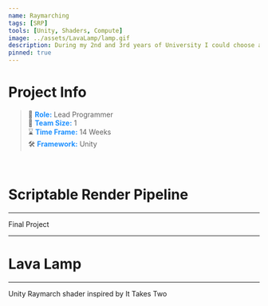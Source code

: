 ```yaml
---
name: Raymarching
tags: [SRP]
tools: [Unity, Shaders, Compute]
image: ../assets/LavaLamp/lamp.gif
description: During my 2nd and 3rd years of University I could choose a field of games to study that interested me. I chose to explore Raymarching and the techniques used to achieve different effects.
pinned: true
---
```



# **Project Info**

> 👤 <span style="color:dodgerblue">**Role:**</span> Lead Programmer <br>
> 👥 <span style="color:dodgerblue">**Team Size:**</span> 1 <br>
> ⌛ <span style="color:dodgerblue">**Time Frame:**</span> 14 Weeks <br>
> 🛠️ <span style="color:dodgerblue">**Framework:**</span> Unity <br>

<p>&nbsp;</p>

# **Scriptable Render Pipeline**

---

Final Project

---

# **Lava Lamp**

---

Unity Raymarch shader inspired by It Takes Two